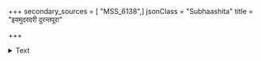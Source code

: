 +++
secondary_sources = [ "MSS_6138",]
jsonClass = "Subhaashita"
title = "इयमुदरदरी दुरन्तपूरा"

+++

<details><summary>Text</summary>

इयमुदरदरी दुरन्तपूरा यदि न भवेदभिमानभङ्गभूमिः।  
क्षणमपि न सहे भवादृशानां कुटिलकटाक्षनिरीक्षणं नृपाणाम्॥
</details>
